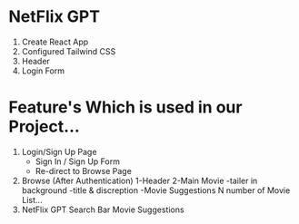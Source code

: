 # NetFlix GPT

1. Create React App
2. Configured Tailwind CSS
3. Header
4. Login Form

# Feature's Which is used in our Project...

1. Login/Sign Up Page
    - Sign In / Sign Up Form
    - Re-direct to Browse Page
2. Browse (After Authentication)
    1-Header
    2-Main Movie
        -tailer in background
        -title & discreption
        -Movie Suggestions
            N number of Movie List...
3. NetFlix GPT 
    Search Bar
    Movie Suggestions

